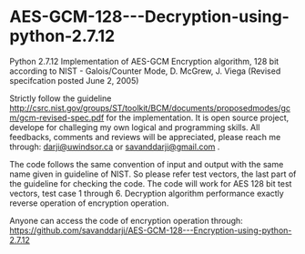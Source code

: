 # AES-GCM-128---Decryption-using-python-2.7.12
Python 2.7.12 Implementation of AES-GCM Encryption algorithm, 128 bit according to NIST - Galois/Counter Mode, D. McGrew, J. Viega  (Revised specifcation posted June 2, 2005)

Strictly follow the guideline http://csrc.nist.gov/groups/ST/toolkit/BCM/documents/proposedmodes/gcm/gcm-revised-spec.pdf for the implementation.
It is open source project, develope for challeging my own logical and programming skills. All feedbacks, comments and reviews will be appreciated, please reach me through: darji@uwindsor.ca or savanddarji@gmail.com .

The code follows the same convention of input and output with the same name given in guideline of NIST. So please refer test vectors, the last part of the guideline for checking the code. The code will work for AES 128 bit test vectors, test case 1 through 6.
Decryption algorithm performance exactly reverse operation of encryption operation.

Anyone can access the code of encryption operation through: https://github.com/savanddarji/AES-GCM-128---Encryption-using-python-2.7.12
